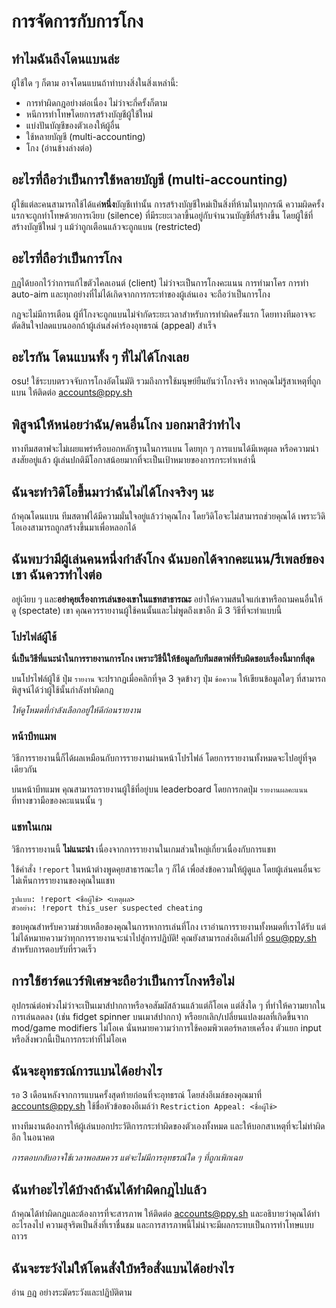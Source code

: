 # การจัดการกับการโกง

## ทำไมฉันถึงโดนแบนล่ะ

ผู้ใช้ใด ๆ ก็ตาม อาจโดนแบนถ้าทำบางสิ่งในสิ่งเหล่านี้:

- การทำผิดกฎอย่างต่อเนื่อง ไม่ว่าจะกี่ครั้งก็ตาม
- หนีการทำโทษโดยการสร้างบัญชีผู้ใช้ใหม่
- แบ่งปันบัญชีของตัวเองให้ผู้อื่น
- ใช้หลายบัญชี (multi-accounting)
- โกง (อ่านข้างล่างต่อ)

## อะไรที่ถือว่าเป็นการใช้หลายบัญชี (multi-accounting)

ผู้ใช้แต่ละคนสามารถใช้ได้แค่**หนึ่ง**บัญชีเท่านั้น การสร้างบัญชีใหม่เป็นสิ่งที่ห้ามในทุกกรณี ความผิดครั้งแรกจะถูกทำโทษด้วยการเงียบ (silence) ที่มีระยะเวลาขึ้นอยู่กับจำนวนบัญชีที่สร้างขึ้น โดยผู้ใช้ที่สร้างบัญชีใหม่ ๆ แม้ว่าถูกเตือนแล้วจะถูกแบน (restricted)

## อะไรที่ถือว่าเป็นการโกง

[กฎ](/wiki/Rules)ได้บอกไว้ว่าการแก้ไขตัวไคลเอนต์ (client) ไม่ว่าจะเป็นการโกงคะแนน การทำมาโคร การทำ auto-aim และทุกอย่างที่ไม่ได้เกิดจากการกระทำของผู้เล่นเอง จะถือว่าเป็นการโกง

กฎจะไม่มีการเตือน ผู้ที่โกงจะถูกแบนไม่จำกัดระยะเวลาสำหรับการทำผิดครั้งแรก โดยทางทีมอาจจะตัดสินใจปลดแบนออกถ้าผู้เล่นส่งคำร้องอุทธรณ์ (appeal) สำเร็จ

## อะไรกัน โดนแบนทั้ง ๆ ที่ไม่ได้โกงเลย

osu! ใช้ระบบตรวจจับการโกงอัตโนมัติ รวมถึงการใช้มนุษย์ยืนยันว่าโกงจริง หากคุณไม่รู้สาเหตุที่ถูกแบน ให้ติดต่อ [accounts@ppy.sh](mailto:accounts@ppy.sh)

## พิสูจน์ให้หน่อยว่าฉัน/คนอื่นโกง บอกมาสิว่าทำไง

ทางทีมสตาฟจะไม่เผยแพร่หรือบอกหลักฐานในการแบน โดยทุก ๆ การแบนได้มีเหตุผล หรือความน่าสงสัยอยู่แล้ว ผู้เล่นปกติมีโอกาสน้อยมากที่จะเป็นเป้าหมายของการกระทำเหล่านี้

## ฉันจะทำวิดิโอขึ้นมาว่าฉันไม่ได้โกงจริงๆ นะ

ถ้าคุณโดนแบน ทีมสตาฟได้มีความมั่นใจอยู่แล้วว่าคุณโกง โดยวิดิโอจะไม่สามารถช่วยคุณได้ เพราะวิดิโอเองสามารถถูกสร้างขึ้นมาเพื่อหลอกได้

## ฉันพบว่ามีผู้เล่นคนหนึ่งกำลังโกง ฉันบอกได้จากคะแนน/รีเพลย์ของเขา ฉันควรทำไงต่อ

อยู่เงียบ ๆ และ**อย่าคุยเรื่องการเล่นของเขาในแชทสาธารณะ** อย่าให้ความสนใจแก่เขาหรือถามคนอื่นให้ดู (spectate) เขา
คุณควรรายงานผู้ใช้คนนั้นและไม่พูดถึงเขาอีก มี 3 วิธีที่จะทำแบบนี้

### โปรไฟล์ผู้ใช้

**นี่เป็นวิธีที่แนะนำในการรายงานการโกง เพราะวิธีนี้ให้ข้อมูลกับทีมสตาฟที่รับผิดชอบเรื่องนี้มากที่สุด**

บนโปรไฟล์ผู้ใช้ ปุ่ม `รายงาน` จะปรากฏเมื่อคลิกที่จุด 3 จุดข้างๆ ปุ่ม `ข้อความ` ให้เขียนข้อมูลใดๆ ที่สามารถพิสูจน์ได้ว่าผู้ใช้นั้นกำลังทำผิดกฎ

*ให้ดูโหมดที่กำลังเลือกอยู่ให้ดีก่อนรายงาน*

### หน้าบีทแมพ

วิธีการรายงานนี้ก็ได้ผลเหมือนกับการรายงานผ่านหน้าโปรไฟล์ โดยการรายงานทั้งหมดจะไปอยู่ที่จุดเดียวกัน

บนหน้าบีทแมพ คุณสามารถรายงานผู้ใช้ที่อยู่บน leaderboard โดยการกดปุ่ม `รายงานผลคะแนน` ที่ทางขวามือของคะแนนนั้น ๆ

### แชทในเกม

วิธีการรายงานนี้ **ไม่แนะนำ** เนื่องจากการรายงานในเกมส่วนใหญ่เกี่ยวเนื่องกับการแชท

ใช้คำสั่ง `!report` ในหน้าต่างพูดคุยสาธารณะใด ๆ ก็ได้ เพื่อส่งข้อความให้ผู้ดูแล โดยผู้เล่นคนอื่นจะไม่เห็นการรายงานของคุณในแชท

```
รูปแบบ: !report <ชื่อผู้ใช้> <เหตุผล>
ตัวอย่าง: !report this_user suspected cheating
```

ขอบคุณสำหรับความช่วยเหลือของคุณในการหาการเล่นที่โกง เราอ่านการรายงานทั้งหมดที่เราได้รับ แต่ไม่ได้หมายความว่าทุกการรายงานจะนำไปสู่การปฏิบัติ! คุณยังสามารถส่งอีเมล์ไปที่ [osu@ppy.sh](mailto:osu@ppy.sh) สำหรับการตอบรับที่รวดเร็ว

## การใช้ฮาร์ดแวร์พิเศษจะถือว่าเป็นการโกงหรือไม่

อุปกรณ์ต่อพ่วงไม่ว่าจะเป็นเมาส์ปากกาหรือจอสัมผัสล้วนแล้วแต่ก็โอเค แต่สิ่งใด ๆ ที่ทำให้ความยากในการเล่นลดลง (เช่น fidget spinner บนเมาส์ปากกา) หรือยกเลิก/เปลี่ยนแปลงผลที่เกิดขึ้นจาก mod/game modifiers ไม่โอเค นั่นหมายความว่าการใช้คอมพิวเตอร์หลายเครื่อง ตัวแยก input หรือสิ่งพวกนี้เป็นการกระทำที่ไม่โอเค

## ฉันจะอุทธรณ์การแบนได้อย่างไร

รอ 3 เดือนหลังจากการแบนครั้งสุดท้ายก่อนที่จะอุทธรณ์ โดยส่งอีเมล์ของคุณมาที่ [accounts@ppy.sh](mailto:accounts@ppy.sh) ใช้ชื่อหัวข้อของอีเมล์ว่า `Restriction Appeal: <ชื่อผู้ใช้>`

ทางทีมงานต้องการให้ผู้เล่นบอกประวัติการกระทำผิดของตัวเองทั้งหมด และให้บอกสาเหตุที่จะไม่ทำผิดอีก ในอนาคต

*การตอบกลับอาจใช้เวลาพอสมควร แต่จะไม่มีการอุทธรณ์ใด ๆ ที่ถูกเพิกเฉย* 

## ฉันทำอะไรได้บ้างถ้าฉันได้ทำผิดกฎไปแล้ว

ถ้าคุณได้ทำผิดกฎและต้องการที่จะสารภาพ ให้ติดต่อ [accounts@ppy.sh](mailto:accounts@ppy.sh) และอธิบายว่าคุณได้ทำอะไรลงไป ความสุจริตเป็นสิ่งที่เราชื่นชม และการสารภาพนี้ไม่น่าจะมีผลกระทบเป็นการทำโทษแบบถาวร

## ฉันจะระวังไม่ให้โดนสั่งใบ้หรือสั่งแบนได้อย่างไร

อ่าน [กฎ](/wiki/Rules) อย่างระมัดระวังและปฏิบัติตาม
